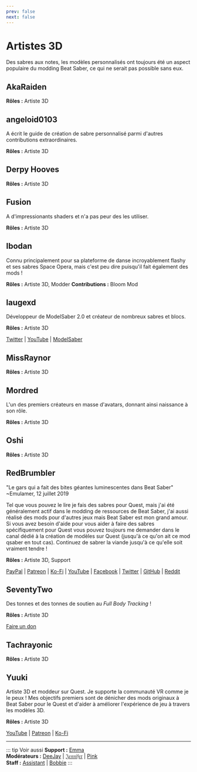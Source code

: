 ```yaml
---
prev: false
next: false
---
```


# Artistes 3D

Des sabres aux notes, les modèles personnalisés ont toujours été un aspect populaire du modding Beat Saber, ce qui ne serait pas possible sans eux.

## AkaRaiden

**Rôles :** Artiste 3D

## angeloid0103

A écrit le guide de création de sabre personnalisé parmi d'autres contributions extraordinaires.

**Rôles :** Artiste 3D

## Derpy Hooves

**Rôles :** Artiste 3D

## Fusion

A d'impressionants shaders et n'a pas peur des les utiliser.

**Rôles :** Artiste 3D

## Ibodan

Connu principalement pour sa plateforme de danse incroyablement flashy et ses sabres Space Opera, mais c'est peu dire puisqu'il fait également des mods !

**Rôles :** Artiste 3D, Modder **Contributions :** Bloom Mod

## laugexd

Développeur de ModelSaber 2.0 et créateur de nombreux sabres et blocs.

**Rôles :** Artiste 3D

[Twitter](https://twitter.com/laugexd) | [YouTube](https://www.youtube.com/channel/UCr_JES9nBCUaAR9-UbgDMRw) | [ModelSaber](https://modelsaber.com/Profile/?user=146243483898871808)

## MissRaynor

**Rôles :** Artiste 3D

## Mordred

L'un des premiers créateurs en masse d'avatars, donnant ainsi naissance à son rôle.

**Rôles :** Artiste 3D

## Oshi

**Rôles :** Artiste 3D

## RedBrumbler

"Le gars qui a fait des bites géantes luminescentes dans Beat Saber" ~Emulamer, 12 juillet 2019

Tel que vous pouvez le lire je fais des sabres pour Quest, mais j'ai été généralement actif dans le modding de ressources de Beat Saber, j'ai aussi réalisé des mods pour d'autres jeux mais Beat Saber est mon grand amour. Si vous avez besoin d'aide pour vous aider à faire des sabres spécifiquement pour Quest vous pouvez toujours me demander dans le canal dédié à la création de modèles sur Quest (jusqu'à ce qu'on ait ce mod qsaber en tout cas). Continuez de sabrer la viande jusqu'à ce qu'elle soit vraiment tendre !

**Rôles :** Artiste 3D, Support

[PayPal](https://paypal.me/RedBrumblerOfficial?locale.x=nl_NL) | [Patreon](https://www.patreon.com/RedBrumbler) | [Ko-Fi](https://ko-fi.com/redbrumbler) | [YouTube](https://www.youtube.com/channel/UCYmzlDob8BQYWrOQWkHtCpQ) | [Facebook](https://www.facebook.com/red.brumbler.7) | [Twitter](https://twitter.com/RedBrumbler) | [GitHub](https://github.com/RedBrumbler/BeatOnCustomSabers) | [Reddit](https://www.reddit.com/user/RedBrumbler/)

## SeventyTwo

Des tonnes et des tonnes de soutien au _Full Body Tracking_ !

**Rôles :** Artiste 3D

[Faire un don](https://paypal.me/theseventytwo)

## Tachrayonic

**Rôles :** Artiste 3D

## Yuuki

Artiste 3D et moddeur sur Quest. Je supporte la communauté VR comme je le peux ! Mes objectifs premiers sont de dénicher des mods originaux à Beat Saber pour le Quest et d'aider à améliorer l'expérience de jeu à travers les modèles 3D.

**Rôles :** Artiste 3D

[YouTube](https://www.youtube.com/channel/UCIH4NTKdVNjnJpfuMrk71Fw) | [Patreon](https://www.patreon.com/yuukisaves) | [Ko-Fi](https://ko-fi.com/supportyuuki)

---

<!-- markdownlint-disable MD013 -->

::: tip Voir aussi
**Support :** [Emma](./supports.md#emma)  
**Modérateurs :** [DeeJay](./moderators.md#deejay) | [𝔍𝔢𝔫𝔫𝔦𝔣𝔢𝔯](./moderators.md#jennifer) | [Pink](./moderators.md#pink)  
**Staff :** [Assistant](./staff.md#assistant) | [Bobbie](./staff.md#bobbie)
:::

